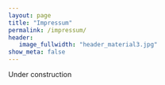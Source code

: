 ```yaml
---
layout: page
title: "Impressum"
permalink: /impressum/
header:
   image_fullwidth: "header_material3.jpg"
show_meta: false
---
```


Under construction